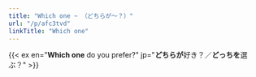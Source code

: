 ```yaml
---
title: "Which one ~ （どちらが～？）"
url: "/p/afc3tvd"
linkTitle: "Which one"
---
```


{{< ex en="**Which one** do you prefer?" jp="**どちらが**好き？／**どっちを**選ぶ？" >}}

